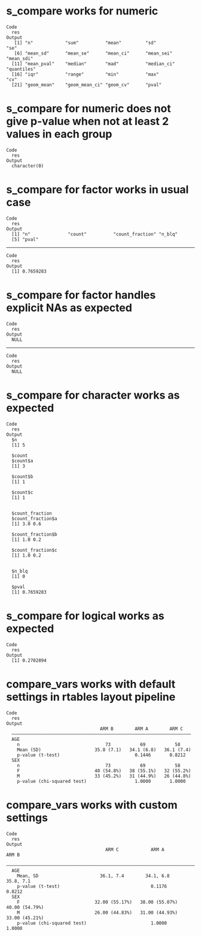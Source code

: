 # s_compare works for numeric

    Code
      res
    Output
       [1] "n"            "sum"          "mean"         "sd"           "se"          
       [6] "mean_sd"      "mean_se"      "mean_ci"      "mean_sei"     "mean_sdi"    
      [11] "mean_pval"    "median"       "mad"          "median_ci"    "quantiles"   
      [16] "iqr"          "range"        "min"          "max"          "cv"          
      [21] "geom_mean"    "geom_mean_ci" "geom_cv"      "pval"        

# s_compare for numeric does not give p-value when not at least 2 values in each group

    Code
      res
    Output
      character(0)

# s_compare for factor works in usual case

    Code
      res
    Output
      [1] "n"              "count"          "count_fraction" "n_blq"         
      [5] "pval"          

---

    Code
      res
    Output
      [1] 0.7659283

# s_compare for factor handles explicit NAs as expected

    Code
      res
    Output
      NULL

---

    Code
      res
    Output
      NULL

# s_compare for character works as expected

    Code
      res
    Output
      $n
      [1] 5
      
      $count
      $count$a
      [1] 3
      
      $count$b
      [1] 1
      
      $count$c
      [1] 1
      
      
      $count_fraction
      $count_fraction$a
      [1] 3.0 0.6
      
      $count_fraction$b
      [1] 1.0 0.2
      
      $count_fraction$c
      [1] 1.0 0.2
      
      
      $n_blq
      [1] 0
      
      $pval
      [1] 0.7659283
      

# s_compare for logical works as expected

    Code
      res
    Output
      [1] 0.2702894

# compare_vars works with default settings in rtables layout pipeline

    Code
      res
    Output
                                       ARM B        ARM A        ARM C   
      ———————————————————————————————————————————————————————————————————
      AGE                                                                
        n                                73           69           58    
        Mean (SD)                    35.8 (7.1)   34.1 (6.8)   36.1 (7.4)
        p-value (t-test)                            0.1446       0.8212  
      SEX                                                                
        n                                73           69           58    
        F                            40 (54.8%)   38 (55.1%)   32 (55.2%)
        M                            33 (45.2%)   31 (44.9%)   26 (44.8%)
        p-value (chi-squared test)                  1.0000       1.0000  

# compare_vars works with custom settings

    Code
      res
    Output
                                         ARM C            ARM A            ARM B     
      ———————————————————————————————————————————————————————————————————————————————
      AGE                                                                            
        Mean, SD                       36.1, 7.4        34.1, 6.8        35.8, 7.1   
        p-value (t-test)                                  0.1176           0.8212    
      SEX                                                                            
        F                            32.00 (55.17%)   38.00 (55.07%)   40.00 (54.79%)
        M                            26.00 (44.83%)   31.00 (44.93%)   33.00 (45.21%)
        p-value (chi-squared test)                        1.0000           1.0000    

